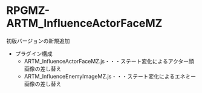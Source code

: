 # RPGMZ-ARTM_InfluenceActorFaceMZ
初版バージョンの新規追加
- プラグイン構成
  - ARTM_InfluenceActorFaceMZ.js・・・ステート変化によるアクター顔画像の差し替え
  - ARTM_InfluenceEnemyImageMZ.js・・・ステート変化によるエネミー画像の差し替え
